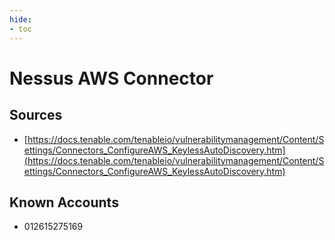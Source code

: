 ```yaml
---
hide:
- toc
---
```


# Nessus AWS Connector

## Sources

*   [https://docs.tenable.com/tenableio/vulnerabilitymanagement/Content/Settings/Connectors_ConfigureAWS_KeylessAutoDiscovery.htm](https://docs.tenable.com/tenableio/vulnerabilitymanagement/Content/Settings/Connectors_ConfigureAWS_KeylessAutoDiscovery.htm)

## Known Accounts

*   012615275169